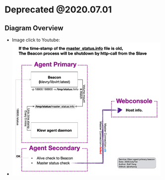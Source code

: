 
# Deprecated @2020.07.01
## Diagram Overview
 * Image click to Youtube:
 * [![Diagram Overview](./klevr_agent_primary_beacon.png)](https://youtu.be/F4HeHOSTDxE)



